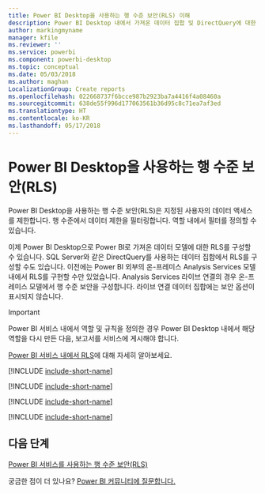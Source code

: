 ```yaml
---
title: Power BI Desktop을 사용하는 행 수준 보안(RLS) 이해
description: Power BI Desktop 내에서 가져온 데이터 집합 및 DirectQuery에 대한 행 수준 보안을 구성하는 방법입니다.
author: markingmyname
manager: kfile
ms.reviewer: ''
ms.service: powerbi
ms.component: powerbi-desktop
ms.topic: conceptual
ms.date: 05/03/2018
ms.author: maghan
LocalizationGroup: Create reports
ms.openlocfilehash: 022668737f6bcce987b2923ba7a4416f4a08460a
ms.sourcegitcommit: 638de55f996d177063561b36d95c8c71ea7af3ed
ms.translationtype: HT
ms.contentlocale: ko-KR
ms.lasthandoff: 05/17/2018
---
```

# <a name="row-level-security-rls-with-power-bi-desktop"></a>Power BI Desktop을 사용하는 행 수준 보안(RLS)
Power BI Desktop을 사용하는 행 수준 보안(RLS)은 지정된 사용자의 데이터 액세스를 제한합니다. 행 수준에서 데이터 제한을 필터링합니다. 역할 내에서 필터를 정의할 수 있습니다.

이제 Power BI Desktop으로 Power BI로 가져온 데이터 모델에 대한 RLS를 구성할 수 있습니다. SQL Server와 같은 DirectQuery를 사용하는 데이터 집합에서 RLS를 구성할 수도 있습니다. 이전에는 Power BI 외부의 온-프레미스 Analysis Services 모델 내에서 RLS를 구현할 수만 있었습니다. Analysis Services 라이브 연결의 경우 온-프레미스 모델에서 행 수준 보안을 구성합니다. 라이브 연결 데이터 집합에는 보안 옵션이 표시되지 않습니다.

> [!IMPORTANT]
> Power BI 서비스 내에서 역할 및 규칙을 정의한 경우 Power BI Desktop 내에서 해당 역할을 다시 만든 다음, 보고서를 서비스에 게시해야 합니다.
> 
> 

[Power BI 서비스 내에서 RLS](service-admin-rls.md)에 대해 자세히 알아보세요.

[!INCLUDE [include-short-name](./includes/rls-desktop-define-roles.md)]

[!INCLUDE [include-short-name](./includes/rls-desktop-view-as-roles.md)]

[!INCLUDE [include-short-name](./includes/rls-limitations.md)]

[!INCLUDE [include-short-name](./includes/rls-faq.md)]

## <a name="next-steps"></a>다음 단계
[Power BI 서비스를 사용하는 행 수준 보안(RLS)](service-admin-rls.md)  

궁금한 점이 더 있나요? [Power BI 커뮤니티에 질문합니다.](http://community.powerbi.com/)

